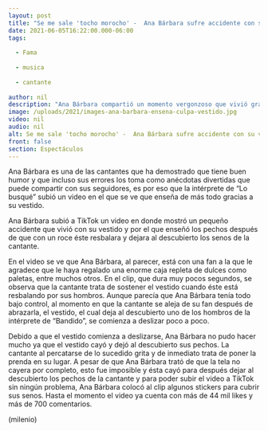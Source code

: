 ```yaml
---
layout: post
title: "Se me sale 'tocho morocho' -  Ana Bárbara sufre accidente con su vestido y enseña de más"
date: 2021-06-05T16:22:00.000-06:00
tags:
  
  - Fama
  
  - musica
  
  - cantante
  
author: nil
description: "Ana Bárbara compartió un momento vergonzoso que vivió gracias a que accidente que tuvo con un vestido; esto pasó. "
image: /uploads/2021/images-ana-barbara-ensena-culpa-vestido.jpg
video: nil
audio: nil
alt: Se me sale 'tocho morocho' -  Ana Bárbara sufre accidente con su vestido y enseña de más
front: false
section: Espectáculos
---
```


Ana Bárbara es una de las cantantes que ha demostrado que tiene buen humor y que incluso sus errores los toma como anécdotas divertidas que puede compartir con sus seguidores, es por eso que la intérprete de “Lo busqué” subió un video en el que se ve que enseña de más todo gracias a su vestido. 

Ana Bárbara subió a TikTok un video en donde mostró un pequeño accidente que vivió con su vestido y por el que enseñó los pechos después de que con un roce éste resbalara y dejara al descubierto los senos de la cantante. 

En el video se ve que Ana Bárbara, al parecer, está con una fan a la que le agradece que le haya regalado una enorme caja repleta de dulces como paletas, entre muchos otros. En el clip, que dura muy pocos segundos, se observa que la cantante trata de sostener el vestido cuando éste está resbalando por sus hombros. Aunque parecía que Ana Bárbara tenía todo bajo control, al momento en que la cantante se aleja de su fan después de abrazarla, el vestido, el cual deja al descubierto uno de los hombros de la intérprete de “Bandido”, se comienza a deslizar poco a poco. 

Debido a que el vestido comienza a deslizarse, Ana Bárbara no pudo hacer mucho ya que el vestido cayó y dejó al descubierto sus pechos. La cantante al percatarse de lo sucedido grita y de inmediato trata de poner la prenda en su lugar. A pesar de que Ana Bárbara trató de que la tela no cayera por completo, esto fue imposible y ésta cayó para después dejar al descubierto los pechos de la cantante y para poder subir el video a TikTok sin ningún problema, Ana Bárbara colocó al clip algunos stickers para cubrir sus senos. Hasta el momento el video ya cuenta con más de 44 mil likes y más de 700 comentarios. 

(milenio)